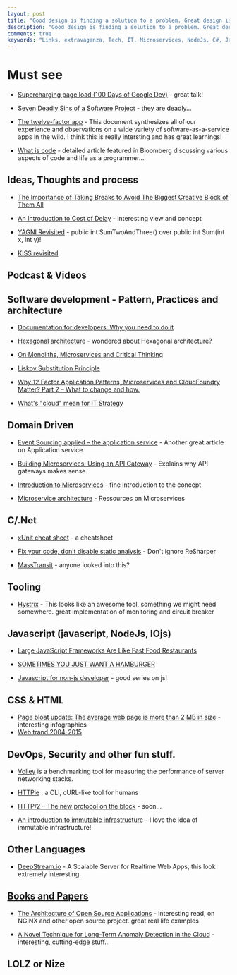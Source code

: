 ```yaml
---
layout: post
title: "Good design is finding a solution to a problem. Great design is finding the simplest solution to the same problem."
description: "Good design is finding a solution to a problem. Great design is finding the simplest solution to the same problem."
comments: true
keywords: "Links, extravaganza, Tech, IT, Microservices, NodeJs, C#, Javascript, Solution architecture"
---
```


#  Must see #

  * [Supercharging page load (100 Days of Google Dev)](https://www.youtube.com/watch?v=d5_6yHixpsQ) - great talk!

  * [Seven Deadly Sins of a Software Project](http://java.dzone.com/articles/seven-deadly-sins-software) - they are deadly...

  * [The twelve-factor app](http://12factor.net/) - This document synthesizes all of our experience and observations on a wide variety of software-as-a-service apps in the wild. I think this is really intersting and has great learnings!

  * [What is code](http://www.bloomberg.com/graphics/2015-paul-ford-what-is-code/) - detailed article featured in Bloomberg discussing various aspects of code and life as a programmer...



##  Ideas, Thoughts and process ##

  * [The Importance of Taking Breaks to Avoid The Biggest Creative Block of Them All](http://inspectelement.com/articles/the-importance-of-taking-breaks-to-avoid-burnout)

  * [An Introduction to Cost of Delay](http://www.leadingagile.com/2015/06/an-introduction-to-cost-of-delay) - interesting view and concept

  * [YAGNI Revisited](http://enterprisecraftsmanship.com/2015/06/11/yagni-revisited/) - public int SumTwoAndThree() over public int Sum(int x, int y)!

  * [KISS revisited](http://enterprisecraftsmanship.com/2015/06/15/kiss-revisited/)

 

##  Podcast & Videos ##



##  Software development - Pattern, Practices and architecture ##

  * [Documentation for developers: Why you need to do it](http://blog.pluralsight.com/documentation-for-developers)

  * [Hexagonal architecture](http://alistair.cockburn.us/Hexagonal+architecture) - wondered about Hexagonal architecture?

  * [On Monoliths, Microservices and Critical Thinking](http://java.dzone.com/articles/monoliths-microservices-and)

  * [Liskov Substitution Principle](http://scrumblogmillionaire.com/2015/06/11/liskov-substitution-principle-2/)

  * [Why 12 Factor Application Patterns, Microservices and CloudFoundry Matter? Part 2 – What to change and how.](http://www.agilemobiledeveloper.com/2015/06/10/why-12-factor-application-patterns-microservices-and-cloudfoundry-matter-part-2-what-to-change-and-how/)

  * [What's "cloud" mean for IT Strategy](http://cote.io/blog/cloud-coding)



##  Domain Driven ##

  * [Event Sourcing applied – the application service](https://lostechies.com/gabrielschenker/2015/06/13/event-sourcing-applied-the-application-service/) - Another great article on Application service

  * [Building Microservices: Using an API Gateway](http://nginx.com/blog/building-microservices-using-an-api-gateway/) - Explains why API gateways makes sense.

  * [Introduction to Microservices](http://nginx.com/blog/introduction-to-microservices/) - fine introduction to the concept

  * [Microservice architecture](http://microservices.io/) - Ressources on Microservices

 

##  C/.Net ##

  * [xUnit cheat sheet](http://dontcodetired.com/blog/post/xUnitnet-2-Cheat-Sheet.aspx) - a cheatsheet

  * [Fix your code, don’t disable static analysis](http://codebetter.com/derikwhittaker/2015/06/15/fix-your-code-dont-disable-static-analysis/) - Don't ignore ReSharper

  * [MassTransit](http://masstransit-project.com/) - anyone looked into this?



##  Tooling  ##

  * [Hystrix](https://github.com/Netflix/Hystrix) - This looks like an awesome tool, something we might need somewhere. great implementation of monitoring and circuit breaker



##  Javascript (javascript, NodeJs, IOjs) ##

  * [Large JavaScript Frameworks Are Like Fast Food Restaurants](http://love2dev.com/#!article/Large-JavaScript-Frameworks-Are-Like-Fast-Food-Restaurants)

  * [SOMETIMES YOU JUST WANT A HAMBURGER](http://www.aaron-powell.com//posts/2015-06-11-sometims-you-just-want-a-hamburger.html) 

  * [Javascript for non-js developer](http://www.barbarianmeetscoding.com/blog/categories/javascriptmancy/) - good series on js!





##  CSS & HTML ##

  * [Page bloat update: The average web page is more than 2 MB in size](http://www.soasta.com/blog/page-bloat-average-web-page-2-mb/) - interesting infographics
  * [Web trand 2004-2015](http://www.templatemonster.com/infographics/web-design-trends-years-2004-2014.php)



##  DevOps, Security and other fun stuff. ##

  * [Volley](https://github.com/jonhoo/volley) is a benchmarking tool for measuring the performance of server networking stacks.

  * [HTTPie](https://github.com/jakubroztocil/httpie) : a CLI, cURL-like tool for humans

  * [HTTP/2 – The new protocol on the block](http://royal.pingdom.com/2015/06/11/http2-new-protocol/) - soon...
  * [An introduction to immutable infrastructure](http://radar.oreilly.com/2015/06/an-introduction-to-immutable-infrastructure.html?cmp=tw-webops-na-article-na_77715) - I love the idea of immutable infrastructure!



##  Other Languages ##

  * [DeepStream.io](http://deepstream.io/) - A Scalable Server for Realtime Web Apps, this look extremely interesting.



##  [Books and Papers]() ##

  * [The Architecture of Open Source Applications](http://aosabook.org/en/index.html) - interesting read, on NGINX and other open source project. great real life examples

  * [A Novel Technique for Long-Term Anomaly Detection in the Cloud](https://www.usenix.org/system/files/conference/hotcloud14/hotcloud14-vallis.pdf) - interesting, cutting-edge stuff...



##  LOLZ or Nize ##
